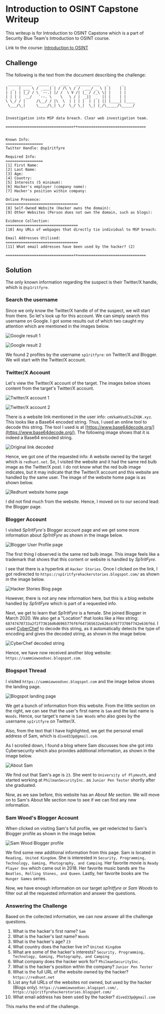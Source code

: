 # Introduction to OSINT Capstone Writeup

This writeup is for Introduction to OSINT Capstone which is a part of Security Blue Team's Introduction to OSINT course.

Link to the course: [Introduction to OSINT](https://www.securityblue.team/courses/introduction-to-osint)

## Challenge

The following is the text from the document describing the challenge:

```
 ___________   _____ _   ____   _______ ___   _      _     
|  _  | ___ \ /  ___| | / /\ \ / /  ___/ _ \ | |    | |    
| | | | |_/ / \ `--.| |/ /  \ V /| |_ / /_\ \| |    | |    
| | | |  __/   `--. \    \   \ / |  _||  _  || |    | |    
\ \_/ / |     /\__/ / |\  \  | | | |  | | | || |____| |____
 \___/\_|     \____/\_| \_/  \_/ \_|  \_| |_/\_____/\_____/
                                                           
                                                           
Investigation into MSP data breach. Clear web investigation team.

===============================++===============================


Known Info:
=================
Twitter Handle: @sp1ritfyre

Required Info:
=================
[1] First Name:
[2] Last Name:
[3] Age:
[4] Country:
[5] Interests (5 minimum):
[6] Hacker's employer (company name):
[7] Hacker's position within company:

Online Presence:
=================================
[8] Self-Owned Website (Hacker owns the domain):
[9] Other Websites (Person does not own the domain, such as blogs):

Evidence Collection:
=================================
[10] Any URLs of webpages that directly tie individual to MSP breach:

Email Addresses Utilised:
=================================
[11] What email addresses have been used by the hacker? (2)

===============================++===============================

```

## Solution

The only known information regarding the suspect is their Twitter/X handle, which is `@sp1ritfyre`.

### Search the username

Since we only know the Twitter/X handle of of the suspect, we will start from there. So let's look up for this account. We can simply search this username on Google. I got some results out of which two caught my attention which are mentioned in the images below.

![Google result 1](../images/osint_sbt/google_search_handle_p1.png)

![Google result 2](../images/osint_sbt/google_search_handle_p2.png)

We found 2 profiles by the username `sp1ritfyre`: on Twitter/X and Blogger. We will start with the Twitter/X account.

### Twitter/X Account

Let's view the Twitter/X account of the target. The images below shows content from the target's Twitter/X account.

![Twitter/X account 1](../images/osint_sbt/twitter.png)

![Twitter/X account 2](../images/osint_sbt/twitter_post.png)

There is a website link mentioned in the user info: `cmVkaHVudC5uZXQK.xyz`. This looks like a Base64 encoded string. Thus, I used an online tool to decode this string. The tool I used is at [https://www.base64decode.org/](https://www.base64decode.org/). The following image shows that it is indeed a Base64 encoded string.

![Original link decoded](../images/osint_sbt/original_link.png)

Hence, we got one of the requested info: A website owned by the target which is `redhunt.net`. So, I visited the website and it had the same red bulb image as the Twitter/X post. I do not know what the red bulb image indicates, but it may indicate that the Twitter/X account and this website are handled by the same user. The image of the website home page is as shown below.

![Redhunt website home page](../images/osint_sbt/redhunt_homepage.png)

I did not find much from the website. Hence, I moved on to our second lead: the Blogger page.

### Blogger Account

I visited _Sp1ritFyre's_ Blogger account page and we get some more information about _Sp1ritFyre_ as shown in the image below.

![Blogger User Profile page](../images/osint_sbt/sam_wood_profile.png)

The first thing I observed is the same red bulb image. This image feels like a trademark that shows that this content or website is handled by _Sp1ritFyre_.

I see that there is a hyperlink at `Hacker Stories`. Once I clicked on the link, I got redirected to `https://sp1ritfyrehackerstories.blogspot.com/` as shown in the image below.

![Hacker Stories Blog page](../images/osint_sbt/hacker_stories_blog.png)

However, there is not any new information here, but this is a blog website handled by _Sp1ritFyre_ which is part of a requested info.

Next, we get to learn that _Sp1ritFyre_ is a female. She joined Blogger in March 2020. We also get a "Location" that looks like a Hex string: `68747470733a2f2f73616d6d6965776f6f647365632e626c6f6773706f742e636f6d`. I used [CyberChef](https://cyberchef.org/) to decode this string, as it automatically detects the type of encoding and gives the decoded string, as shown in the image below.

![CyberChef decoded string](../images/osint_sbt/cyberchef_decode.png)

Hence, we have now received another blog website: `https://sammiewoodsec.blogspot.com`.

### Blogspot Thread

I visited `https://sammiewoodsec.blogspot.com` and the image below shows the landing page.

![Blogspot landing page](../images/osint_sbt/blog_page.png)

We get a bunch of information from this website. From the little section on the right, we can see that the user's first name is `Sam` and the last name is `Woods`. Hence, our target's name is `Sam Woods` who also goes by the username `sp1ritfyre` on Twitter/X.

Also, from the text that I have highlighted, we get the personal email address of Sam, which is `d1ved33p@gmail.com`.

As I scrolled down, I found a blog where Sam discusses how she got into Cybersecurity which also provides additional information, as shown in the image below.

![About Sam](../images/osint_sbt/about_sam.png)

We find out that Sam's age is `23`. She went to `University of Plymouth`, and started working at `PhilmanSecurityInc.` as `Junior Pen Tester` shortly after she graduated.

Now, as we saw before, this website has an _About Me_ section. We will move on to Sam's About Me section now to see if we can find any new information.

### Sam Wood's Blogger Account

When clicked on visiting Sam's full profile, we get redericted to Sam's Blogger profile as shown in the image below.

![Sam Wood Blogger profile](../images/osint_sbt/sam_wood_profile.png)

We find some new additional information from this page. Sam is located in `Reading, United Kingdom`. She is interested in `Security, Programming, Technology, Gaming, Photography, and Camping`. Her favorite movie is `Ready Player One` which came out in 2018. Her favorite music bands are `The Beatles, Rolling Stones, and Queen`. Lastly, her favorite books are `The Hunger Games` series.

Now, we have enough information on our target _sp1ritfyre_ or _Sam Woods_ to filter out all the requested information and answer the questions.

### Answering the Challenge

Based on the collected information, we can now answer all the challenge questions.

1. What is the hacker's first name? `Sam`
2. What is the hacker's last name? `Woods`
3. What is the hacker's age? `23`
4. What country does the hacker live in? `United Kingdom`
5. What are some of the hacker's interests? `Security, Programming, Technology, Gaming, Photography, and Camping`
6. What company does the hacker work for? `PhilmanSecurityInc.`
7. What is the hacker's position within the company? `Junior Pen Tester`
8. What is the full URL of the website owned by the hacker? `https://redhunt.net`
9. List any full URLs of the websites not owned, but used by the hacker (Blogs only). `https://sammiewoodsec.blogspot.com/, https://sp1ritfyrehackerstories.blogspot.com/`
10. What email address has been used by the hacker? `d1ved33p@gmail.com`

This marks the end of the challenge.